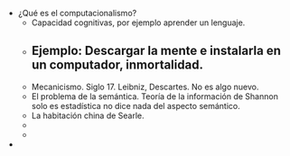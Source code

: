 - ¿Qué es el computacionalismo?
	- Capacidad cognitivas, por ejemplo aprender un lenguaje.
	- Ejemplo: Descargar la mente e instalarla en un computador, inmortalidad.
		-
	- Mecanicismo. Siglo 17. Leibniz, Descartes. No es algo nuevo.
	- El problema de la semántica. Teoría de la información de Shannon solo es estadística no dice nada del aspecto semántico.
	- La habitación china de Searle.
	-
	-
-